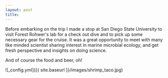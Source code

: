 ```yaml
---
layout: post
title: 
---
```



Before embarking on the trip I made a stop at San Diego State University to visit Forest Rohwer's lab for a check out dive and to pick up some necessary gear for the cruise.
It was a great opportunity to meet with many like minded scientist sharing interest in marine microbial ecology, and get fresh perspective and insights on doing science.

And of course the food and beer, oh!

![_config.yml]({{ site.baseurl }}/images/shrimp_taco.jpg)
